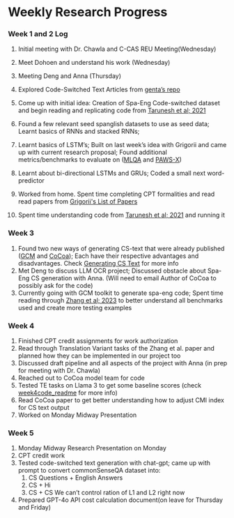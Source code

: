 # Weekly Research Progress


### Week 1 and 2 Log

1. Initial meeting with Dr. Chawla and C-CAS REU Meeting(Wednesday)
2. Meet Dohoen and understand his work (Wednesday)
3. Meeting Deng and Anna (Thursday)
4. Explored Code-Switched Text Articles from [genta’s repo](https://github.com/gentaiscool/code-switching-papers)
5. Come up with initial idea: Creation of Spa-Eng Code-switched dataset and begin reading and replicating code from [Tarunesh et al; 2021](https://arxiv.org/abs/2107.06483)

1. Found a few relevant seed spanglish datasets to use as seed data; Learnt basics of RNNs and stacked RNNs;
2. Learnt basics of LSTM’s; Built on last week’s idea with Grigorii and came up with current research proposal; Found additional metrics/benchmarks to evaluate on ([MLQA](https://github.com/facebookresearch/MLQA) and [PAWS-X](https://arxiv.org/abs/1908.11828))
3. Learnt about bi-directional LSTMs and GRUs; Coded a small next word-predictor
4. Worked from home. Spent time completing CPT formalities and read read papers from [Grigorii's List of Papers](Grigorii's%20List%20of%20Papers.md)
5. Spent time understanding code from [Tarunesh et al; 2021](https://arxiv.org/abs/2107.06483) and running it

### Week 3

1. Found two new ways of generating CS-text that were already published ([GCM](https://aclanthology.org/2021.eacl-demos.24.pdf) and [CoCoa](https://aclanthology.org/2022.emnlp-main.158/)); Each have their respective advantages and disadvantages. Check [Generating CS Text](Generating%20CS%20Text.md) for more info
2. Met Deng to discuss LLM OCR project; Discussed obstacle about Spa-Eng CS generation with Anna. (Will need to email Author of CoCoa to possibly ask for the code)
3. Currently going with GCM toolkit to generate spa-eng code; Spent time reading through [Zhang et al; 2023](https://aclanthology.org/2023.emnlp-main.491.pdf) to better understand all benchmarks used and create more testing examples

### Week 4

1. Finished CPT credit assignments for work authorization
2. Read through Translation Variant tasks of the Zhang et al. paper and planned how they can be implemented in our project too
3. Discussed draft pipeline and all aspects of the project with Anna (in prep for meeting with Dr. Chawla)
4. Reached out to CoCoa model team for code
5. Tested TE tasks on Llama 3 to get some baseline scores (check [week4code_readme](Week4code%2Fweek4code_readme.md) for more info)
6. Read CoCoa paper to get better understanding how to adjust CMI index for CS text output
7. Worked on Monday Midway Presentation

### Week 5

1. Monday Midway Research Presentation on Monday
2. CPT credit work
3. Tested code-switched text generation with chat-gpt; came up with prompt to convert commonSenseQA dataset into:
	1. CS Questions + English Answers
	2. CS + Hi
	3. CS + CS
	   We can’t control ration of L1 and L2 right now
4. Prepared GPT-4o API cost calculation document(on leave for Thursday and Friday)